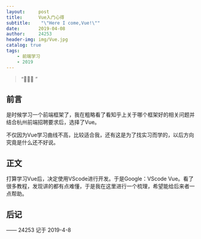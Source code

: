 ```yaml
---
layout:     post
title:      Vue入门心得
subtitle:    "\"Here I come,Vue!\""
date:       2019-04-08
author:     24253
header-img: img/Vue.jpg
catalog: true
tags:
    - 前端学习
    - 2019
---
```


> “🙉🙉🙉 ”

## 前言

是时候学习一个前端框架了，我在粗略看了看知乎上关于哪个框架好的相关问题并结合杭州前端招聘要求后，选择了Vue。

不仅因为Vue学习曲线不高，比较适合我，还有这是为了找实习而学的，以后方向究竟是什么还不好说。

## 正文

打算学习Vue后，决定使用VScode进行开发。于是Google：VScode Vue。看了很多教程，发现讲的都有点难懂，于是我在这里进行一个梳理，希望能给后来者一点帮助。



## 后记



—— 24253 记于 2019-4-8


